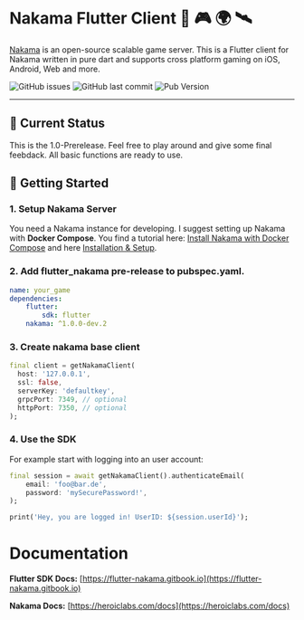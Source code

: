 # Nakama Flutter Client 🤩 🎮 🌍 🛰

[Nakama](https://github.com/heroiclabs/nakama) is an open-source scalable game server. This is a Flutter client for Nakama written in pure dart and supports cross platform gaming on iOS, Android, Web and more.

![GitHub issues](https://img.shields.io/github/issues-raw/obrunsmann/flutter_nakama?style=flat-square)
![GitHub last commit](https://img.shields.io/github/last-commit/obrunsmann/flutter_nakama?style=flat-square)
![Pub Version](https://img.shields.io/pub/v/nakama?style=flat-square)

---
## 🚦 Current Status

This is the 1.0-Prerelease. Feel free to play around and give some final feebdack. All basic functions are ready to use.

## 🚀 Getting Started

### 1. Setup Nakama Server
You need a Nakama instance for developing. I suggest setting up Nakama with **Docker Compose**. You find a tutorial here: [Install Nakama with Docker Compose](https://heroiclabs.com/docs/install-docker-quickstart/) and here [Installation & Setup](installation-and-setup.md).

### 2. Add flutter\_nakama pre-release to pubspec.yaml.
```yaml
name: your_game
dependencies:
    flutter:
        sdk: flutter
    nakama: ^1.0.0-dev.2
```

### 3. Create nakama base client
```dart
final client = getNakamaClient(
  host: '127.0.0.1',
  ssl: false,
  serverKey: 'defaultkey',
  grpcPort: 7349, // optional
  httpPort: 7350, // optional
);
```
### 4. Use the SDK
For example start with logging into an user account:
```dart
final session = await getNakamaClient().authenticateEmail(
    email: 'foo@bar.de',
    password: 'mySecurePassword!',
);

print('Hey, you are logged in! UserID: ${session.userId}');
```

# Documentation
**Flutter SDK Docs:**
[https://flutter-nakama.gitbook.io](https://flutter-nakama.gitbook.io)

**Nakama Docs:**
[https://heroiclabs.com/docs](https://heroiclabs.com/docs)
